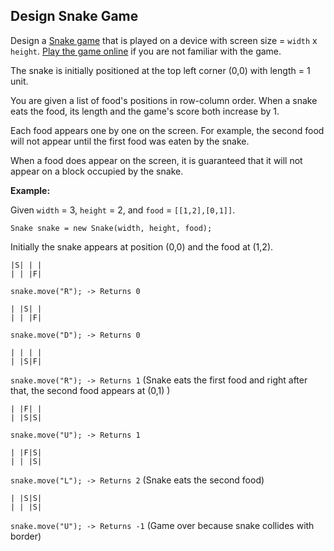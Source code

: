 ## Design Snake Game

Design a [Snake game](https://en.wikipedia.org/wiki/Snake_(video_game)) that is played on a device with screen size = `width` x `height`. [Play the game online](http://patorjk.com/games/snake/) if you are not familiar with the game.

The snake is initially positioned at the top left corner (0,0) with length = 1 unit.

You are given a list of food's positions in row-column order. When a snake eats the food, its length and the game's score both increase by 1.

Each food appears one by one on the screen. For example, the second food will not appear until the first food was eaten by the snake.

When a food does appear on the screen, it is guaranteed that it will not appear on a block occupied by the snake.

**Example:**

Given `width` = 3, `height` = 2, and `food` = `[[1,2],[0,1]]`.

`Snake snake = new Snake(width, height, food);`


Initially the snake appears at position (0,0) and the food at (1,2).
```
|S| | |
| | |F|
```

`snake.move("R"); -> Returns 0`

```
| |S| |
| | |F|
```

`snake.move("D"); -> Returns 0`

```
| | | |
| |S|F|
```

`snake.move("R"); -> Returns 1` (Snake eats the first food and right after that, the second food appears at (0,1) )

```
| |F| |
| |S|S|
```

`snake.move("U"); -> Returns 1`

```
| |F|S|
| | |S|
```

`snake.move("L"); -> Returns 2` (Snake eats the second food)

```
| |S|S|
| | |S|
```

`snake.move("U"); -> Returns -1` (Game over because snake collides with border)
